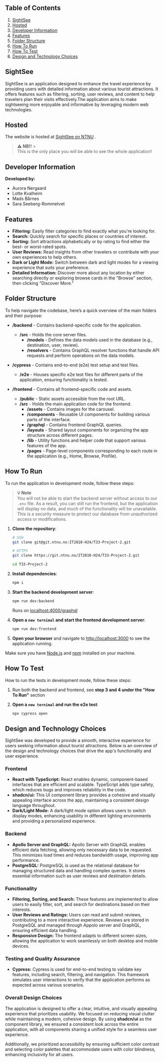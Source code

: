 ## Table of Contents

1. [SightSee](#sightsee)
2. [Hosted](#hosted)
3. [Developer Information](#developer-information)
4. [Features](#features)
5. [Folder Structure](#folder-structure)
6. [How To Run](#how-to-run)
7. [How To Test](#how-to-test)
8. [Design and Technology Choices](#design-and-technology-choices)

## SightSee

SightSee is an application designed to enhance the travel experience by providing users with detailed information about various tourist attractions. It offers features such as filtering, sorting, user reviews, and content to help travelers plan their visits effectively.The application aims to make sightseeing more enjoyable and informative by leveraging modern web technologies.

## Hosted

The website is hosted at
[SightSee on NTNU](http://it2810-33.idi.ntnu.no/project2/) .

> **⚠ NB!!** > </br>
> This is the only place you will be able to see the whole application!

## Developer Information

**Developed by:**

- Aurora Nergaard
- Lotte Kvalheim
- Mads Bårnes
- Sara Seeberg-Rommetvet

## Features

- **Filtering:** Easily filter categories to find exactly what you're looking for.
- **Search:** Quickly search for specific places or countries of interest.
- **Sorting:** Sort attractions alphabetically or by rating to find either the best- or worst-rated spots.
- **User Reviews:** Read insights from other travelers or contribute with your own experiences to help others.
- **Dark or Light Mode:** Switch between dark and light modes for a viewing experience that suits your preference.
- **Detailed Information:** Discover more about any location by either searching directly or exploring browse cards in the "Browse" section, then clicking "Discover More."

## Folder Structure

To help navigate the codebase, here’s a quick overview of the main folders and their purpose:

- **/backend** - Contains backend-specific code for the application.

  - **/src** - Holds the core server files.
    - **/models** - Defines the data models used in the database (e.g., destination, user, review).
    - **/resolvers** - Contains GraphQL resolver functions that handle API requests and perform operations on the data models.

- **/cypress** - Contains end-to-end (e2e) test setup and test files.

  - **/e2e** - Houses specific e2e test files for different parts of the application, ensuring functionality is tested.

- **/frontend** - Contains all frontend-specific code and assets.
  - **/public** - Static assets accessible from the root URL.
  - **/src** - Holds the main application code for the frontend.
    - **/assets** - Contains images for the carousel.
    - **/components** - Reusable UI components for building various parts of the interface.
    - **/graphql** - Contains frontend GraphQL queries.
    - **/layouts** - Shared layout components for organizing the app structure across different pages.
    - **/lib** - Utility functions and helper code that support various features of the app.
    - **/pages** - Page-level components corresponding to each route in the application (e.g., Home, Browse, Profile).

## How To Run

To run the application in development mode, follow these steps:

> **💡 Note** </br>
> You will not be able to start the backend server without access to our `.env` file. As a result, you can still run the frontend, but the application will display no data, and much of the functionality will be unavailable. This is a security measure to protect our database from unauthorized access or modifications.

1. **Clone the repository**:

   ```bash
   # SSH
   git clone git@git.ntnu.no:IT2810-H24/T33-Project-2.git

   # HTTPS
   git clone https://git.ntnu.no/IT2810-H24/T33-Project-2.git

   cd T33-Project-2
   ```

2. **Install dependencies**:

   ```bash
   npm i
   ```

3. **Start the backend development server**:

   ```bash
   npm run dev:backend
   ```

   Runs on [localhost:4000/graphql](localhost:4000/graphql)

4. **Open a `new ternimal` and start the frontend development server**:

   ```bash
   npm run dev:frontend
   ```

5. **Open your browser** and navigate to [http://localhost:3000](http://localhost:3000) to see the application running.

Make sure you have [Node.js](https://nodejs.org/) and [npm](https://www.npmjs.com/) installed on your machine.

## How To Test

How to run the tests in development mode, follow these steps:

1.  Run both the backend and frontend,
    see **step 3 and 4 under the "How To Run"** section
2.  **Open a `new ternimal` and run the e2e test**:

    ```bash
    npx cypress open
    ```

## Design and Technology Choices

SightSee was developed to provide a smooth, interactive experience for users seeking information about tourist attractions. Below is an overview of the design and technology choices that drive the app's functionality and user experience.

### Frontend

- **React with TypeScript:** React enables dynamic, component-based interfaces that are efficient and scalable. TypeScript adds type safety, which reduces bugs and improves reliability in the code.
- **shadcn/ui:** This UI component library provides a cohesive and visually appealing interface across the app, maintaining a consistent design language throughout.
- **Dark/Light Mode:** A dark/light mode option allows users to switch display modes, enhancing usability in different lighting environments and providing a personalized experience.

### Backend

- **Apollo Server and GraphQL:** Apollo Server with GraphQL enables efficient data fetching, allowing only necessary data to be requested. This minimizes load times and reduces bandwidth usage, improving app performance.
- **PostgreSQL:** PostgreSQL is used as the relational database for managing structured data and handling complex queries. It stores essential information such as user reviews and destination details.

### Functionality

- **Filtering, Sorting, and Search:** These features are implemented to allow users to easily filter, sort, and search for destinations based on their interests.
- **User Reviews and Ratings:** Users can read and submit reviews, contributing to a more interactive experience. Reviews are stored in PostgreSQL and managed through Appolo server and GraphQL, ensuring efficient data handling.
- **Responsive Design:** The frontend adapts to different screen sizes, allowing the application to work seamlessly on both desktop and mobile devices.

### Testing and Quality Assurance

- **Cypress:** Cypress is used for end-to-end testing to validate key features, including search, filtering, and navigation. This framework simulates user interactions to verify that the application performs as expected across various scenarios.

### Overall Design Choices

The application is designed to offer a clear, intuitive, and visually appealing experience that prioritizes usability. We focused on reducing visual clutter while maintaining a modern, cohesive design. By using **shadcn/ui** as the component library, we ensured a consistent look across the entire application, with all components sharing a unified style for a seamless user experience.

Additionally, we prioritized accessibility by ensuring sufficient color contrast and selecting color palettes that accommodate users with color blindness, enhancing inclusivity for all users.
